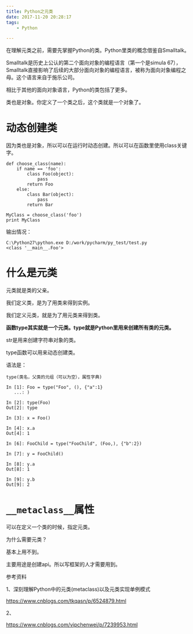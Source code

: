```yaml
---
title: Python之元类
date: 2017-11-20 20:28:17
tags:
	- Python

---
```




在理解元类之前，需要先掌握Python的类。Python里类的概念借鉴自Smalltalk。

Smalltalk是历史上公认的第二个面向对象的编程语言（第一个是simula 67），Smalltalk直接影响了后续的大部分面向对象的编程语言，被称为面向对象编程之母。这个语言来自于施乐公司。

相比于其他的面向对象语言，Python的类包括了更多。

类也是对象。你定义了一个类之后，这个类就是一个对象了。

# 动态创建类

因为类也是对象，所以可以在运行时动态创建。所以可以在函数里使用class关键字。

```
def choose_class(name):
    if name == 'foo':
        class Foo(object):
            pass
        return Foo
    else:
        class Bar(object):
            pass
        return Bar

MyClass = choose_class('foo')
print MyClass
```

输出情况：

```
C:\Python27\python.exe D:/work/pycharm/py_test/test.py
<class '__main__.Foo'>
```



# 什么是元类

元类就是类的父亲。

我们定义类，是为了用类来得到实例。

我们定义元类，就是为了用元类来得到类。

**函数type其实就是一个元类。type就是Python里用来创建所有类的元类。**

str是用来创建字符串对象的类。



type函数可以用来动态创建类。

语法是：

```
type(类名，父类的元组（可以为空），属性字典)
```

```
In [1]: Foo = type("Foo", (), {"a":1}
   ...: )

In [2]: type(Foo)
Out[2]: type

In [3]: x = Foo()

In [4]: x.a
Out[4]: 1
```

```
In [6]: FooChild = type("FooChild", (Foo,), {"b":2})

In [7]: y = FooChild()

In [8]: y.a
Out[8]: 1

In [9]: y.b
Out[9]: 2
```



# `__metaclass__`属性

可以在定义一个类的时候，指定元类。





为什么需要元类？

基本上用不到。

主要用途是创建api。所以写框架的人才需要用到。



参考资料

1、深刻理解Python中的元类(metaclass)以及元类实现单例模式

https://www.cnblogs.com/tkqasn/p/6524879.html

2、

https://www.cnblogs.com/vipchenwei/p/7239953.html
